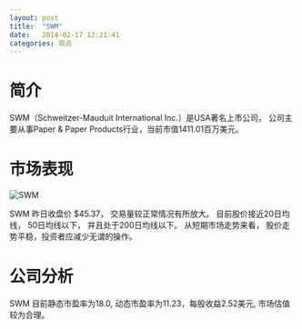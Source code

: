 ```yaml
---
layout: post
title:  "SWM"
date:   2014-02-17 12:21:41
categories: 观点
---
```


# 简介
SWM（Schweitzer-Mauduit International Inc.）是USA著名上市公司，
公司主要从事Paper & Paper Products行业，当前市值1411.01百万美元。

# 市场表现

![SWM](http://finviz.com/chart.ashx?t=SWM&ty=c&ta=1&p=d&s=l)

SWM 昨日收盘价 $45.37，
交易量较正常情况有所放大。
目前股价接近20日均线，
50日均线以下，
并且处于200日均线以下。
从短期市场走势来看，
股价走势平稳，投资者应减少无谓的操作。

# 公司分析
SWM 目前静态市盈率为18.0, 动态市盈率为11.23，每股收益2.52美元,
市场估值较为合理。
